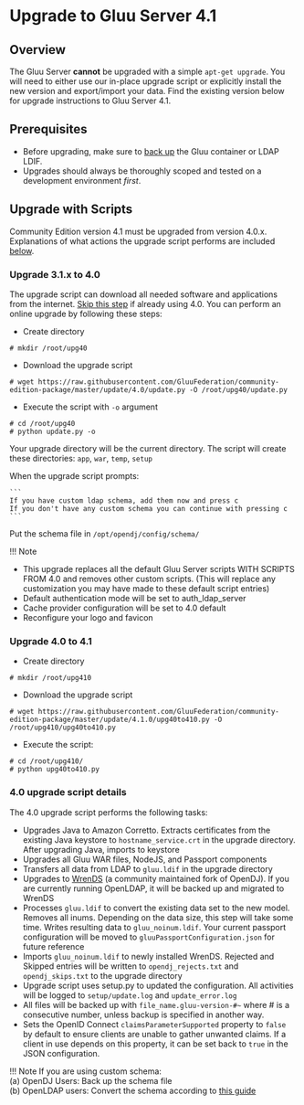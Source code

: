 # Upgrade to Gluu Server 4.1

## Overview
The Gluu Server **cannot** be upgraded with a simple `apt-get upgrade`. You will need to either use our in-place upgrade script or explicitly install the new version and export/import your data. Find the existing version below for upgrade instructions to Gluu Server 4.1. 

## Prerequisites

- Before upgrading, make sure to [back up](../operation/backup.md) the Gluu container or LDAP LDIF. 
- Upgrades should always be thoroughly scoped and tested on a development environment *first*.

## Upgrade with Scripts

Community Edition version 4.1 must be upgraded from version 4.0.x. Explanations of what actions the upgrade script performs are included [below](#40-upgrade-script-details).

### Upgrade 3.1.x to 4.0

The upgrade script can download all needed software and applications from the internet. [Skip this step](#upgrade-40-to-41) if already using 4.0. You can perform an online upgrade by following these steps:

* Create directory
```
# mkdir /root/upg40
```

* Download the upgrade script
```
# wget https://raw.githubusercontent.com/GluuFederation/community-edition-package/master/update/4.0/update.py -O /root/upg40/update.py
```

* Execute the script with `-o` argument
```
# cd /root/upg40
# python update.py -o
```

Your upgrade directory will be the current directory. The script will create these directories: `app`, `war`, `temp`, `setup`

When the upgrade script prompts:  
    
    ```
    If you have custom ldap schema, add them now and press c  
    If you don't have any custom schema you can continue with pressing c
    ```
    
Put the schema file in `/opt/opendj/config/schema/`


!!! Note
 * This upgrade replaces all the default Gluu Server scripts WITH SCRIPTS FROM 4.0 and removes other custom scripts. (This will replace any customization you may have made to these default script entries) 
 * Default authentication mode will be set to auth_ldap_server
 * Cache provider configuration will be set to 4.0 default
 * Reconfigure your logo and favicon


### Upgrade 4.0 to 4.1

* Create directory
```
# mkdir /root/upg410
```

* Download the upgrade script
```
# wget https://raw.githubusercontent.com/GluuFederation/community-edition-package/master/update/4.1.0/upg40to410.py -O /root/upg410/upg40to410.py
```

* Execute the script:

```
# cd /root/upg410/
# python upg40to410.py
```
### 4.0 upgrade script details

The 4.0 upgrade script performs the following tasks:

- Upgrades Java to Amazon Corretto. Extracts certificates from the existing Java keystore to `hostname_service.crt` in the upgrade directory. After upgrading Java, imports to keystore
- Upgrades all Gluu WAR files, NodeJS, and Passport components
- Transfers all data from LDAP to `gluu.ldif` in the upgrade directory
- Upgrades to [WrenDS](https://github.com/WrenSecurity/wrends) (a community maintained fork of OpenDJ). If you are currently running OpenLDAP, it will be backed up and migrated to WrenDS
- Processes `gluu.ldif` to convert the existing data set to the new model. Removes all inums. Depending on the data
size, this step will take some time. Writes resulting data to `gluu_noinum.ldif`. Your current passport configuration
will be moved to `gluuPassportConfiguration.json` for future reference
- Imports `gluu_noinum.ldif` to newly installed WrenDS. Rejected and Skipped entries will be written to 
`opendj_rejects.txt` and `opendj_skips.txt` to the upgrade directory
- Upgrade script uses setup.py to updated the configuration. All activities will be logged to `setup/update.log` and
`update_error.log`
- All files will be backed up with `file_name.gluu-version-#~` where # is a consecutive number, unless backup is specified in
another way.
- Sets the OpenID Connect `claimsParameterSupported` property to `false` by default to ensure clients are unable to gather unwanted claims. If a client in use depends on this property, it can be set back to `true` in the JSON configuration.

!!! Note
    If you are using custom schema:  
    (a) OpenDJ Users: Back up the schema file  
    (b) OpenLDAP users: Convert the schema according to [this guide](https://backstage.forgerock.com/docs/opendj/3.5/admin-guide/#chap-schema)
